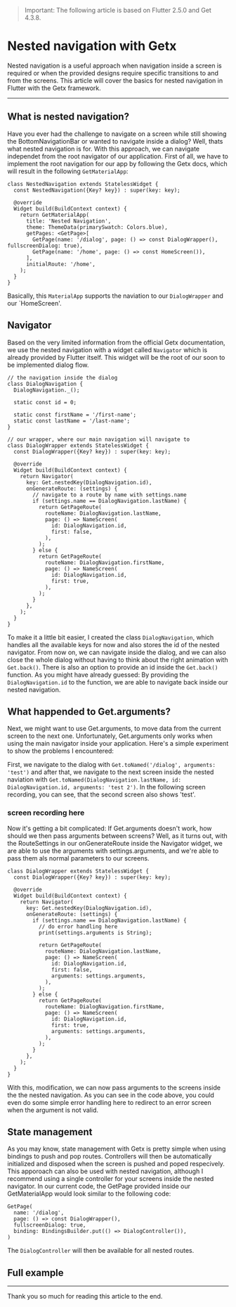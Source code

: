 > Important: The following article is based on Flutter 2.5.0 and Get 4.3.8.

# Nested navigation with Getx

Nested navigation is a useful approach when navigation inside a screen is required or when the provided designs require specific transitions to and from the screens. This article will cover the basics for nested navigation in Flutter with the Getx framework.

***

## What is nested navigation?

Have you ever had the challenge to navigate on a screen while still showing the BottomNavigationBar or wanted to navigate inside a dialog? Well, thats what nested navigation is for. With this approach, we can navigate independet from the root navigator of our application. First of all, we have to implement the root navigation for our app by following the Getx docs, which will result in the following `GetMaterialApp`:

```
class NestedNavigation extends StatelessWidget {
  const NestedNavigation({Key? key}) : super(key: key);

  @override
  Widget build(BuildContext context) {
    return GetMaterialApp(
      title: 'Nested Navigation',
      theme: ThemeData(primarySwatch: Colors.blue),
      getPages: <GetPage>[
        GetPage(name: '/dialog', page: () => const DialogWrapper(), fullscreenDialog: true),
        GetPage(name: '/home', page: () => const HomeScreen()),
      ],
      initialRoute: '/home',
    );
  }
}
```

Basically, this `MaterialApp` supports the naviation to our `DialogWrapper` and our `HomeScreen'.

## Navigator

Based on the very limited information from the official Getx documentation, we use the nested navigation with a widget called `Navigator` which is already provided by Flutter itself. This widget will be the root of our soon to be implemented dialog flow.

```
// the navigation inside the dialog
class DialogNavigation {
  DialogNavigation._();

  static const id = 0;

  static const firstName = '/first-name';
  static const lastName = '/last-name';
}

// our wrapper, where our main navigation will navigate to
class DialogWrapper extends StatelessWidget {
  const DialogWrapper({Key? key}) : super(key: key);

  @override
  Widget build(BuildContext context) {
    return Navigator(
      key: Get.nestedKey(DialogNavigation.id),
      onGenerateRoute: (settings) {
        // navigate to a route by name with settings.name
        if (settings.name == DialogNavigation.lastName) {
          return GetPageRoute(
            routeName: DialogNavigation.lastName,
            page: () => NameScreen(
              id: DialogNavigation.id,
              first: false,
            ),
          );
        } else {
          return GetPageRoute(
            routeName: DialogNavigation.firstName,
            page: () => NameScreen(
              id: DialogNavigation.id,
              first: true,
            ),
          );
        }
      },
    );
  }
}
```

To make it a little bit easier, I created the class `DialogNavigation`, which handles all the available keys for now and also stores the id of the nested navigator. From now on, we can navigate inside the dialog, and we can also close the whole dialog without having to think about the right animation with `Get.back()`. There is also an option to provide an id inside the `Get.back()` function. As you might have already guessed: By providing the `DialogNavigation.id` to the function, we are able to navigate back inside our nested navigation.

## What happended to Get.arguments?

Next, we might want to use Get.arguments, to move data from the current screen to the next one. Unfortunately, Get.arguments only works when using the main navigator inside your application. Here's a simple experiment to show the problems I encountered:

First, we navigate to the dialog with `Get.toNamed('/dialog', arguments: 'test')` and after that, we navigate to the next screen inside the nested naviation with `Get.toNamed(DialogNavigation.lastName, id: DialogNavigation.id, arguments: 'test 2')`. In the following screen recording, you can see, that the second screen also shows 'test'.

### screen recording here

Now it's getting a bit complicated: If Get.arguments doesn't work, how should we then pass arguments between screens? Well, as it turns out, with the RouteSettings in our onGenerateRoute inside the Navigator widget, we are able to use the arguments with settings.arguments, and we're able to pass them als normal parameters to our screens.

```
class DialogWrapper extends StatelessWidget {
  const DialogWrapper({Key? key}) : super(key: key);

  @override
  Widget build(BuildContext context) {
    return Navigator(
      key: Get.nestedKey(DialogNavigation.id),
      onGenerateRoute: (settings) {
        if (settings.name == DialogNavigation.lastName) {
          // do error handling here
          print(settings.arguments is String);

          return GetPageRoute(
            routeName: DialogNavigation.lastName,
            page: () => NameScreen(
              id: DialogNavigation.id,
              first: false,
              arguments: settings.arguments,
            ),
          );
        } else {
          return GetPageRoute(
            routeName: DialogNavigation.firstName,
            page: () => NameScreen(
              id: DialogNavigation.id,
              first: true,
              arguments: settings.arguments,
            ),
          );
        }
      },
    );
  }
}
```

With this, modification, we can now pass arguments to the screens inside the the nested navigation. As you can see in the code above, you could even do some simple error handling here to redirect to an error screen when the argument is not valid.

## State management

As you may know, state management with Getx is pretty simple when using bindings to push and pop routes. Controllers will then be automatically initialized and disposed when the screen is pushed and poped respecively. This apporoach can also be used with nested navigation, although I recommend using a single controller for your screens inside the nested navigator. In our current code, the GetPage provided inside our GetMaterialApp would look similar to the following code:

```
GetPage(
  name: '/dialog',
  page: () => const DialogWrapper(),
  fullscreenDialog: true,
  binding: BindingsBuilder.put(() => DialogController()),
)
```

The `DialogController` will then be available for all nested routes.

## Full example

***

Thank you so much for reading this article to the end.